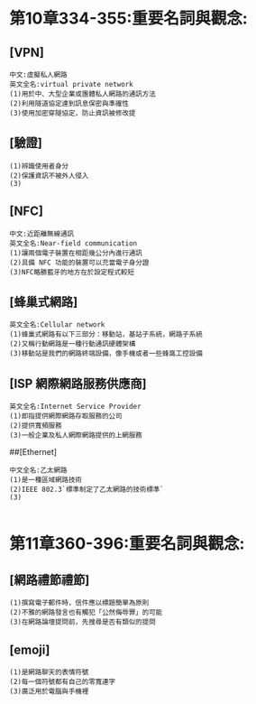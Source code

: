 # 第10章334-355:重要名詞與觀念:
## [VPN]
```
中文:虛擬私人網路
英文全名:virtual private network
(1)用於中、大型企業或團體私人網路的通訊方法
(2)利用隧道協定達到訊息保密與準確性
(3)使用加密穿隧協定，防止資訊被修改提
```
## [驗證]
```
(1)辨識使用者身分
(2)保護資訊不被外人侵入
(3)
```
## [NFC]
```
中文:近距離無線通訊
英文全名:Near-field communication
(1)讓兩個電子裝置在相距幾公分內進行通訊
(2)具備 NFC 功能的裝置可以充當電子身分證
(3)NFC略勝藍牙的地方在於設定程式較短
```
## [蜂巢式網路]
```
英文全名:Cellular network
(1)蜂巢式網路有以下三部分：移動站，基站子系統，網路子系統
(2)又稱行動網路是一種行動通訊硬體架構
(3)移動站是我們的網路終端設備，像手機或者一些蜂窩工控設備 
```
## [ISP 網際網路服務供應商]
```
英文全名:Internet Service Provider
(1)即指提供網際網路存取服務的公司
(2)提供寬頻服務
(3)一般企業及私人網際網路提供的上網服務
```
##[Ethernet]
```
中文全名:乙太網路
(1)是一種區域網路技術
(2)IEEE 802.3`標準制定了乙太網路的技術標準`
(3)


```
# 第11章360-396:重要名詞與觀念:
## [網路禮節禮節]
```
(1)撰寫電子郵件時，信件應以標題簡單為原則
(2)不雅的網路發言也有觸犯「公然侮辱罪」的可能
(3)在網路論壇提問前，先搜尋是否有類似的提問
```
## [emoji]
```
(1)是網路聊天的表情符號
(2)每一個符號都有自己的零寬連字
(3)廣泛用於電腦與手機裡
```
